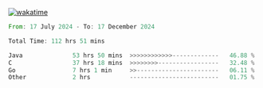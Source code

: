 [![wakatime](https://wakatime.com/badge/user/5970ac98-85fb-4bfd-a7d8-142e7d5bd274.svg)](https://wakatime.com/@5970ac98-85fb-4bfd-a7d8-142e7d5bd274)

<!--START_SECTION:waka-->

```rust
From: 17 July 2024 - To: 17 December 2024

Total Time: 112 hrs 51 mins

Java              53 hrs 50 mins  >>>>>>>>>>>>-------------   46.88 %
C                 37 hrs 18 mins  >>>>>>>>-----------------   32.48 %
Go                7 hrs 1 min     >>-----------------------   06.11 %
Other             2 hrs           -------------------------   01.75 %
```

<!--END_SECTION:waka-->
